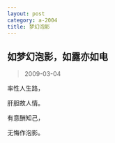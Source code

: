```yaml
---
layout: post
category: a-2004
title: 梦幻泡影
---
```


## 如梦幻泡影，如露亦如电 ##

> 2009-03-04

率性人生路，

肝胆故人情。

有意酬知己，

无悔作泡影。
